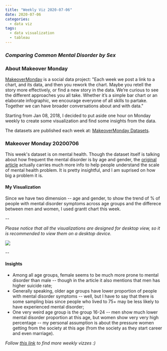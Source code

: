 ```yaml
---
title: "Weekly Viz 2020-07-06"
date: 2020-07-06
categories:
  - data viz
tags:
  - data visualization
  - tableau
---
```


### *Comparing Common Mental Disorder by Sex*


### About Makeover Monday

[MakeoverMonday](http://www.makeovermonday.co.uk/) is a social data project:
"Each week we post a link to a chart, and its data, and then you rework the chart.
Maybe you retell the story more effectively, or find a new story in the data.
We’re curious to see the different approaches you all take. Whether it’s a simple bar chart or an elaborate infographic, we encourage everyone of all skills to partake.
Together we can have broader conversations about and with data."

Starting from Jan 08, 2018, I decided to put aside one hour on Monday weekly to create some visualization and find some insights from the data.

The datasets are published each week at: [MakeoverMonday Datasets](http://www.makeovermonday.co.uk/data/).

### Makeover Monday 20200706

This week's dataset is on mental health. Though the dataset itself is talking about how frequent the mental disorder is by age and gender, the [original article](https://www.bbc.com/news/health-41125009) actually carries much more info to help people understand the scale of mental health problem. It is pretty insightful, and I am suprised on how big a problem it is.  

#### My Visualization

Since we have two dimension -- age and gender, to show the trend of % of people with mental disorder symptoms across age groups and the differece between men and women, I used grantt chart this week.  

--  

*Please notice that all the visualizations are designed for desktop view, so it is recommended to view them on a desktop device.*  

<div class='tableauPlaceholder' id='viz1594078672429' style='position: relative'>
<noscript><a href='#'>
  <img alt=' ' src='https:&#47;&#47;public.tableau.com&#47;static&#47;images&#47;Ma&#47;MakeOverMonday2020706ComparingCommonMentalDisorderbySex&#47;CommonMentalDisorderbySex&#47;1_rss.png' style='border: none' />
</a></noscript>
<object class='tableauViz'  style='display:none;'>
  <param name='host_url' value='https%3A%2F%2Fpublic.tableau.com%2F' />
  <param name='embed_code_version' value='3' />
  <param name='site_root' value='' />
  <param name='name' value='MakeOverMonday2020706ComparingCommonMentalDisorderbySex&#47;CommonMentalDisorderbySex' />
  <param name='tabs' value='no' />
  <param name='toolbar' value='yes' />
  <param name='static_image' value='https:&#47;&#47;public.tableau.com&#47;static&#47;images&#47;Ma&#47;MakeOverMonday2020706ComparingCommonMentalDisorderbySex&#47;CommonMentalDisorderbySex&#47;1.png' />
  <param name='animate_transition' value='yes' />
  <param name='display_static_image' value='yes' />
  <param name='display_spinner' value='yes' />
  <param name='display_overlay' value='yes' />
  <param name='display_count' value='yes' />
  <param name='language' value='en' />
</object></div>           
<script type='text/javascript'>    
  var divElement = document.getElementById('viz1594078672429');  
  var vizElement = divElement.getElementsByTagName('object')[0];    
  if ( divElement.offsetWidth > 800 ) { vizElement.style.width='800px';vizElement.style.height='627px';} else if ( divElement.offsetWidth > 500 ) { vizElement.style.width='800px';vizElement.style.height='627px';} else { vizElement.style.width='100%';vizElement.style.height='727px';} 
  var scriptElement = document.createElement('script');                 
  scriptElement.src = 'https://public.tableau.com/javascripts/api/viz_v1.js';    
  vizElement.parentNode.insertBefore(scriptElement, vizElement);              
</script>
  
  
--  

#### Insights
* Among all age groups, female seems to be much more prone to mental disorder than male -- though in the article it also mentions that men has higher suicide rate;  
* Generally speaking, older age groups have lower proportion of people with mental disorder symptoms -- well, but I have to say that there is some sampling bias since people who lived to 75+ may be less likely to have experienced mental disorder;  
* One very weird age group is the group 16-24 -- men show much lower mental disorder proportion at this age, but women show very very high percentage -- my personal assumption is about the pressure women getting from the society at this age (from the society as they start career and even marriage).  


*Follow [this link](https://yudong-94.github.io/personal-website/project/MakeOverMonday2020/) to find more weekly vizzes :)*